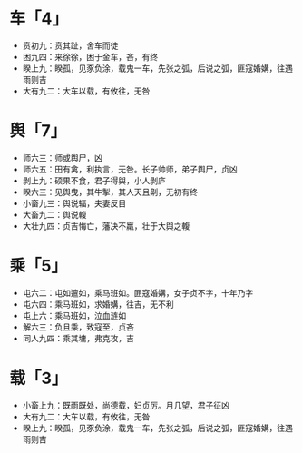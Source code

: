 # 车「4」
* 贲初九：贲其趾，舍车而徒
* 困九四：来徐徐，困于金车，吝，有终
* 睽上九：睽孤，见豕负涂，载鬼一车，先张之弧，后说之弧，匪寇婚媾，往遇雨则吉
* 大有九二：大车以载，有攸往，无咎
# 舆「7」
* 师六三：师或舆尸，凶
* 师六五：田有禽，利执言，无咎。长子帅师，弟子舆尸，贞凶
* 剥上九：硕果不食，君子得舆，小人剥庐
* 睽六三：见舆曳，其牛掣，其人天且劓，无初有终
* 小畜九三：舆说辐，夫妻反目
* 大畜九二：舆说輹
* 大壮九四：贞吉悔亡，藩决不羸，壮于大舆之輹
# 乘「5」
* 屯六二：屯如邅如，乘马班如。匪寇婚媾，女子贞不字，十年乃字
* 屯六四：乘马班如，求婚媾，往吉，无不利
* 屯上六：乘马班如，泣血涟如
* 解六三：负且乘，致寇至，贞吝
* 同人九四：乘其墉，弗克攻，吉
# 载「3」
* 小畜上九：既雨既处，尚德载，妇贞厉。月几望，君子征凶
* 大有九二：大车以载，有攸往，无咎
* 睽上九：睽孤，见豕负涂，载鬼一车，先张之弧，后说之弧，匪寇婚媾，往遇雨则吉